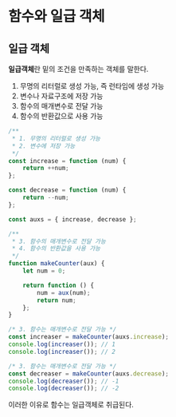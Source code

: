 # 함수와 일급 객체
## 일급 객체
**일급객체**란 밑의 조건을 만족하는 객체를 말한다.
1. 무명의 리터럴로 생성 가능, 즉 런타임에 생성 가능
2. 변수나 자료구조에 저장 가능
3. 함수의 매개변수로 전달 가능
4. 함수의 반환값으로 사용 가능
```javascript
/**
 * 1. 무명의 리터럴로 생성 가능
 * 2. 변수에 저장 가능
 */
const increase = function (num) {
    return ++num;
};

const decrease = function (num) {
    return --num;
};

const auxs = { increase, decrease };

/**
 * 3. 함수의 매개변수로 전달 가능
 * 4. 함수의 반환값을 사용 가능
 */
function makeCounter(aux) {
    let num = 0;

    return function () {
        num = aux(num);
        return num;
    };
}

/* 3. 함수는 매개변수로 전달 가능 */
const increaser = makeCounter(auxs.increase);
console.log(increaser()); // 1
console.log(increaser()); // 2

/* 3. 함수는 매개변수로 전달 가능 */
const decreaser = makeCounter(auxs.decrease);
console.log(decreaser()); // -1
console.log(decreaser()); // -2
```
이러한 이유로 함수는 일급객체로 취급된다.